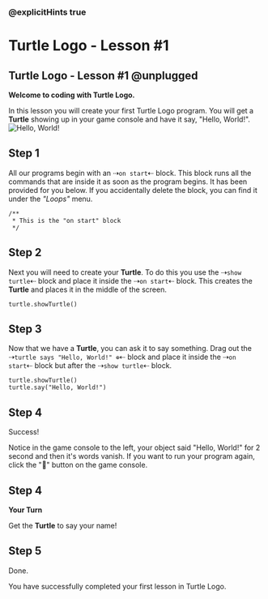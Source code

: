 ### @explicitHints true

# Turtle Logo - Lesson #1

## Turtle Logo - Lesson #1 @unplugged
**Welcome to coding with Turtle Logo.**

In this lesson you will create your first Turtle Logo program. You will get a **Turtle** showing up in your game console and have it say, "Hello, World!".
![Hello, World!](https://github.com/Mr-Coxall/makecode-arcade-turtle-logo-lesson1/raw/main/assets/hello_world_screenshot.png)

## Step 1
All our programs begin with an ⇢``on start``⇠ block. This block runs all the commands that are inside it as soon as the program begins. It has been provided for you below. If you accidentally delete the block, you can find it under the *"Loops"* menu.
```blocks
/**
 * This is the "on start" block
 */
```

## Step 2
Next you will need to create your **Turtle**. To do this you use the ⇢``show turtle``⇠ block and place it inside the ⇢``on start``⇠ block. This creates the **Turtle** and places it in the middle of the screen.
```blocks
turtle.showTurtle()
```

## Step 3
Now that we have a **Turtle**, you can ask it to say something. Drag out the ⇢``turtle says "Hello, World!" ⊕``⇠ block and place it inside the ⇢``on start``⇠ block but after the ⇢``show turtle``⇠ block.

```blocks
turtle.showTurtle()
turtle.say("Hello, World!")
```
## Step 4
Success!

Notice in the game console to the left, your object said "Hello, World!" for 2 second and then it's words vanish. If you want to run your program again, click the "🔁" button on the game console.

## Step 4
**Your Turn**

Get the **Turtle** to say your name!

## Step 5
Done.

You have successfully completed your first lesson in Turtle Logo.
